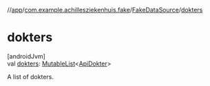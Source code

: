 //[app](../../../index.md)/[com.example.achillesziekenhuis.fake](../index.md)/[FakeDataSource](index.md)/[dokters](dokters.md)

# dokters

[androidJvm]\
val [dokters](dokters.md): [MutableList](https://kotlinlang.org/api/latest/jvm/stdlib/kotlin.collections/-mutable-list/index.html)&lt;[ApiDokter](../../com.example.achillesziekenhuis.network/-api-dokter/index.md)&gt;

A list of dokters.
